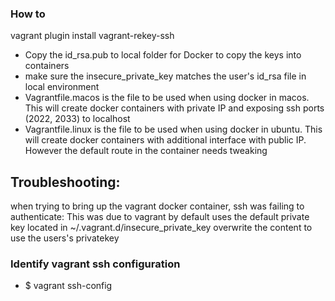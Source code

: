 ### How to
vagrant plugin install vagrant-rekey-ssh
- Copy the id_rsa.pub to local folder for Docker to copy the keys into containers
- make sure the insecure_private_key matches the user's id_rsa file in local environment
- Vagrantfile.macos is the file to be used when using docker in macos. This will create docker containers with private IP and exposing ssh ports (2022, 2033) to localhost 
- Vagrantfile.linux is the file to be used when using docker in ubuntu. This will create docker containers with additional interface with public IP. However the default route in the container needs tweaking


## Troubleshooting: 
when trying to bring up the vagrant docker container, ssh was failing to authenticate: This was due to vagrant by default uses the default private key located in 
~/.vagrant.d/insecure_private_key 
overwrite the content to use the users's privatekey 

### Identify vagrant ssh configuration 
- $ vagrant ssh-config 
